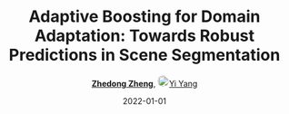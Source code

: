 ---
title: "Adaptive Boosting for Domain Adaptation: Towards Robust Predictions in Scene Segmentation"
collection: publications
permalink: /publication/Adaptive2022
date: 2022-01-01
doi: 10.1109/TIP.2022.3195642
keywords: domain adaptation, 
venue: 'IEEE Transactions on Image Processing'
paperurl: 'https://zdzheng.xyz/files/TIP_Adaboost.pdf'
blog: 'https://zhuanlan.zhihu.com/p/593571554'
code: 'https://github.com/layumi/AdaBoost_Seg'
author: '<strong><a href="https://zdzheng.xyz/authors/Zhedong-Zheng" class="author">Zhedong Zheng</a></strong>, <a href="https://zdzheng.xyz/authors/Yi-Yang" class="author"> <img src="https://zdzheng.xyz/files/yi-yang.jpeg" alt="Yi-Yang" style="border-radius: 50%; height:20px; width:20px">Yi Yang</a>'
sqlauthor: '{"@type": "Person","name": "Zhedong Zheng"}, {"@type": "Person","name": "Yi Yang"}'
citation: ' Zhedong Zheng,  Yi Yang, &quot;Adaptive Boosting for Domain Adaptation: Towards Robust Predictions in Scene Segmentation.&quot; IEEE Transactions on Image Processing, 2022. DOI: 10.1109/TIP.2022.3195642'
pub_year: '2022'
bib: >
    @article{zheng2022adaptive,<br>author = "Zheng, Zhedong and Yang, Yi",<br>doi = "10.1109/TIP.2022.3195642",<br>title = "Adaptive Boosting for Domain Adaptation: Towards Robust Predictions in Scene Segmentation",<br>journal = "IEEE Transactions on Image Processing",<br>url = "https://zdzheng.xyz/files/TIP\_Adaboost.pdf",<br>code = "https://github.com/layumi/AdaBoost\_Seg",<br>blog = "https://zhuanlan.zhihu.com/p/593571554",<br>year = "2022"
    }

---